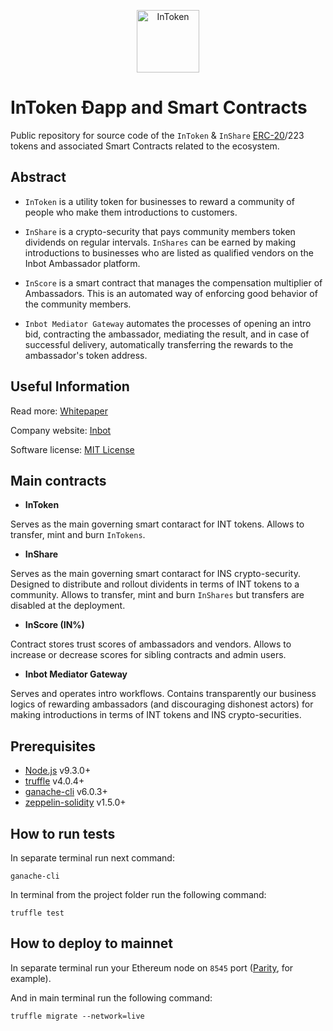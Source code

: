 <p align="center">
  <a href="http://intoken.org">
    <img src="https://docs.google.com/drawings/d/e/2PACX-1vSbArtseL0OtUZ6A8fl9hXD4qcm5JepJyUNi_xQiVpKO_e8osB1086JjUeu57R7mj6rPJRU-HuFOCr4/pub?w=421&h=384" alt="InToken" height="100px"/>
  </a>
</p>

# InToken Ðapp and Smart Contracts

Public repository for source code of the `InToken` \& `InShare` [ERC-20](https://theethereum.wiki/w/index.php/ERC20_Token_Standard)/223 tokens and associated Smart Contracts related to the ecosystem.

## Abstract

- `InToken` is a utility token for businesses to reward a community of people who make them introductions to customers. 

- `InShare` is a crypto-security that pays community members token dividends on regular intervals. `InShares` can be earned by making introductions to businesses who are listed as qualified vendors on the Inbot Ambassador platform.

- `InScore` is a smart contract that manages the compensation multiplier of Ambassadors. This is an automated way of enforcing good behavior of the community members.

- `Inbot Mediator Gateway` automates the processes of opening an intro bid, contracting the ambassador, mediating the result, and in case of successful delivery, automatically transferring the rewards to the ambassador's token address.

## Useful Information

Read more: [Whitepaper](https://docs.google.com/document/d/12siRqjuHIHelPS-NaVVZxnq4AJ1hGlDXoGo6DeVw51U/edit?usp=sharing)

Company website: [Inbot](https://inbot.io)

Software license: [MIT License](LICENSE)

## Main contracts
*  **InToken**

Serves as the main governing smart contaract for INT tokens. Allows to transfer, mint and burn `InTokens`. 

*  **InShare**

Serves as the main governing smart contaract for INS crypto-security. Designed to distribute and rollout dividents in terms of INT tokens to a community. Allows to transfer, mint and burn `InShares` but transfers are disabled at the deployment.  

*  **InScore (IN\%)**

Contract stores trust scores of ambassadors and vendors. Allows to increase or decrease scores for sibling contracts and admin users. 

*  **Inbot Mediator Gateway**

Serves and operates intro workflows. Contains transparently our business logics of rewarding ambassadors (and discouraging dishonest actors) for making introductions in terms of INT tokens and INS crypto-securities. 

## Prerequisites

* [Node.js](https://nodejs.org/en/download/) v9.3.0+
* [truffle](http://truffleframework.com/) v4.0.4+
* [ganache-cli](https://github.com/trufflesuite/ganache-cli) v6.0.3+
* [zeppelin-solidity](https://github.com/OpenZeppelin/zeppelin-solidity) v1.5.0+

## How to run tests

In separate terminal run next command:
```
ganache-cli
```

In terminal from the project folder run the following command:
```
truffle test
```

## How to deploy to mainnet

In separate terminal run your Ethereum node on `8545` port ([Parity](https://parity.io/), for example).

And in main terminal run the following command:

```
truffle migrate --network=live
```